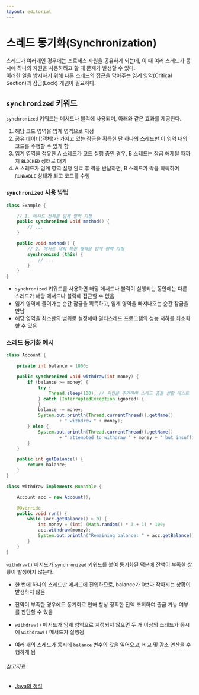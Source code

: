 ```yaml
---
layout: editorial
---
```


# 스레드 동기화(Synchronization)

스레드가 여러개인 경우에는 프로세스 자원을 공유하게 되는데, 이 때 여러 스레드가 동시에 하나의 자원을 사용하려고 할 때 문제가 발생할 수 있다.  
이러한 일을 방지하기 위해 다른 스레드의 접근을 막아주는 임계 영역(Critical Section)과 잠금(Lock) 개념이 필요하다.

## `synchronized` 키워드

`synchronized` 키워드는 메서드나 블럭에 사용되며, 아래와 같은 효과를 제공한다.

1. 해당 코드 영역을 임계 영역으로 지정
2. 공유 데이터(객체)가 가지고 있는 잠금을 획득한 단 하나의 스레드만 이 영역 내의 코드를 수행할 수 있게 함
3. 임계 영역을 점유한 A 스레드가 코드 실행 중인 경우, B 스레드는 잠금 해제될 때까지 `BLOCKED` 상태로 대기
4. A 스레드가 임계 영역 실행 완료 후 락을 반납하면, B 스레드가 락을 획득하여 `RUNNABLE` 상태가 되고 코드를 수행

### `synchronized` 사용 방법

```java
class Example {

    // 1. 메서드 전체를 임계 영역 지정
    public synchronized void method() {
        // ...
    }

    public void method() {
        // 2. 메서드 내의 특정 영역을 임계 영역 지정
        synchronized (this) {
            // ...
        }
    }
}
```

- `synchronized` 키워드를 사용하면 해당 메서드나 블럭이 실행되는 동안에는 다른 스레드가 해당 메서드나 블럭에 접근할 수 없음
- 임계 영역에 들어가는 순간 잠금을 획득하고, 임계 영역을 빠져나오는 순간 잠금을 반납
- 해당 영역을 최소한의 범위로 설정해야 멀티스레드 프로그램의 성능 저하를 최소화할 수 있음

### 스레드 동기화 예시

```java
class Account {

    private int balance = 1000;

    public synchronized void withdraw(int money) {
        if (balance >= money) {
            try {
                Thread.sleep(100); // 지연을 추가하여 스레드 충돌 상황 테스트
            } catch (InterruptedException ignored) {
            }
            balance -= money;
            System.out.println(Thread.currentThread().getName()
                    + " withdrew " + money);
        } else {
            System.out.println(Thread.currentThread().getName()
                    + " attempted to withdraw " + money + " but insufficient balance.");
        }
    }

    public int getBalance() {
        return balance;
    }
}

class Withdraw implements Runnable {

    Account acc = new Account();

    @Override
    public void run() {
        while (acc.getBalance() > 0) {
            int money = (int) (Math.random() * 3 + 1) * 100;
            acc.withdraw(money);
            System.out.println("Remaining balance: " + acc.getBalance());
        }
    }
}
```

`withdraw()` 메서드가 `synchronized` 키워드를 붙여 동기화된 덕분에 잔액이 부족한 상황이 발생하지 않는다.

- 한 번에 하나의 스레드만 메서드에 진입하므로, balance가 0보다 작아지는 상황이 발생하지 않음
- 잔약이 부족한 경우에도 동기화로 인해 항상 정확한 잔액 조회하여 출금 가능 여부를 판단할 수 있음


- `withdraw()` 메서드가 임계 영역으로 지정되지 않으면 두 개 이상의 스레드가 동시에 `withdraw()` 메서드가 실행됨
- 여러 개의 스레드가 동시에 `balance` 변수의 값을 읽어오고, 비교 및 감소 연산을 수행하게 됨

###### 참고자료

- [Java의 정석](https://kobic.net/book/bookInfo/view.do?isbn=9788994492032)
